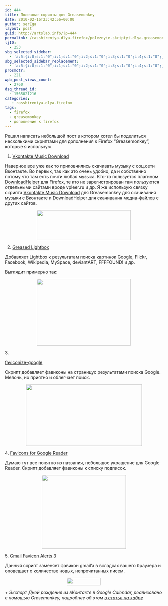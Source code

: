 ```yaml
---
id: 444
title: Полезные скрипты для Greasemonkey
date: 2010-02-16T23:42:56+00:00
author: serEga
layout: post
guid: http://artslab.info/?p=444
permalink: /rasshireniya-dlya-firefox/poleznyie-skriptyi-dlya-greasemonkey/
ljID:
  - 253
sbg_selected_sidebar:
  - 'a:5:{i:0;s:1:"0";i:1;s:1:"0";i:2;s:1:"0";i:3;s:1:"0";i:4;s:1:"0";}'
sbg_selected_sidebar_replacement:
  - 'a:5:{i:0;s:1:"0";i:1;s:1:"0";i:2;s:1:"0";i:3;s:1:"0";i:4;s:1:"0";}'
prosmotr:
  - 221
wpb_post_views_count:
  - 2760
dsq_thread_id:
  - 1565021216
categories:
   - rasshireniya-dlya-firefox
tags:
  - firefox
  - greasemonkey
  - дополнение к firefox
---
```

Решил написать небольшой пост в котором хотел бы поделиться несколькими скриптами для дополнения к Firefox &#8220;Greasemonkey&#8221;, которые я использую.

1. [Vkontakte Music Download](http://userscripts.org/scripts/show/16985)

Наверное все уже как то приловчились скачивать музыку с соц.сети Вконтакте. Во первых, так как это очень удобно, да и собственно потому что там есть почти любая музыка. Кто-то пользуется плагином [DownloadHelper](https://addons.mozilla.org/ru/firefox/addon/3006) для Firefox, те кто не зарегистрирован там пользуются отдельными сайтами вроде vpleer.ru и др. Я же использую связку скрипта [Vkontakte Music Download](http://userscripts.org/scripts/show/16985) для Greasemonkey для скачивания музыки с Вконтакте и DownloadHelper для скачивания медиа-файлов с других сайтов.

<p style="text-align: center;">
  <a href="http://artslab.info/wp-content/uploads/vko_pic.jpg"><img class="size-medium wp-image-447  aligncenter" title="vko_pic" src="http://artslab.info/wp-content/uploads/vko_pic-300x96.jpg" alt="" width="300" height="96" srcset="http://googledrive.com/host/0B9lHVSSSdxdxd0hjdUdmRzY3Tjg/vko_pic-300x96.jpg 300w, http://googledrive.com/host/0B9lHVSSSdxdxd0hjdUdmRzY3Tjg/vko_pic.jpg 425w" sizes="(max-width: 300px) 100vw, 300px" /></a>
</p>

2. [Greased Lightbox](http://userscripts.org/scripts/show/35377)

Добавляет Lightbox к результатам поиска картинок Google, Flickr, Facebook, Wikipedia, MySpace, deviantART, FFFFOUND! и др.

Выглядит примерно так:

<p style="text-align: center;">
  <a href="http://artslab.info/wp-content/uploads/greased_lightbox.jpg"><img class="size-medium wp-image-446  aligncenter" title="greased_lightbox" src="http://artslab.info/wp-content/uploads/greased_lightbox-300x212.jpg" alt="" width="300" height="212" srcset="http://googledrive.com/host/0B9lHVSSSdxdxd0hjdUdmRzY3Tjg/greased_lightbox-300x212.jpg 300w, http://googledrive.com/host/0B9lHVSSSdxdxd0hjdUdmRzY3Tjg/greased_lightbox.jpg 808w" sizes="(max-width: 300px) 100vw, 300px" /></a>
</p>

<!--more-->3.

[faviconize-google](http://userscripts.org/scripts/show/58177)

Скрипт добавляет фавиконы на страницус результатами поиска Google. Мелочь, но приятно и облегчает поиск.

<p style="text-align: center;">
  <img class="aligncenter" src="http://github.com/NV/faviconize-google.js/raw/master/screenshot.png" alt="" width="371" height="197" />
</p>

<p style="text-align: left;">
  4. <a href="http://userscripts.org/scripts/show/24371">Favicons for Google Reader</a>
</p>

<p style="text-align: left;">
  Думаю тут все понятно из названия, небольшое украшение для Google Reader. Скрипт добавляет фавиконы к списку подписок.
</p>

<p style="text-align: center;">
  <img class="aligncenter" src="http://img143.imageshack.us/img143/8993/greaderwg2.png" alt="" width="269" height="236" />
</p>

<p style="text-align: left;">
  5. <a href="http://userscripts.org/scripts/show/24430">Gmail Favicon Alerts 3</a>
</p>

<p style="text-align: left;">
  Данный скрипт заменяет фавикон gmail&#8217;a в вкладках вашего браузера и оповещает о количестве новых, непрочитанных писем.
</p>

<p style="text-align: center;">
  <img class="aligncenter" src="http://peterwooley.com/projects/greasemonkey/gmailfaviconalerts/3.0/unread.jpg" alt="" width="108" height="24" />
</p>

<p style="text-align: left;">
  <em>+ Экспорт Дней рождения из вКонтакте в Google Calendar, реализовано с помощью Gresemonkey, подробнее об этом <a href="http://habrahabr.ru/blogs/GreaseMonkey/75966/">в статье на хабре</a></em>
</p>

<div id="greasedLightboxOverlay">
  <div id="greasedLightbox">
    <img id="greasedLightboxImage" alt="" />
  </div>
</div>

<p id="greasedLightboxErrorContext">
  <p>
    <img id="greasedLightboxPreload" alt="" /><img id="greasedLightboxPrefetch" alt="" />
  </p>